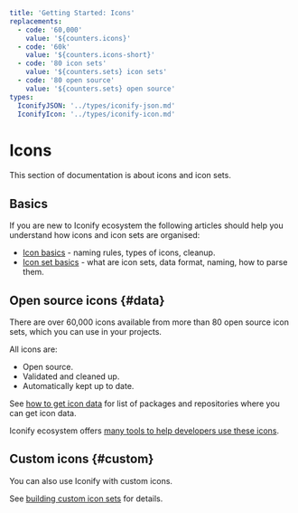 ```yaml
title: 'Getting Started: Icons'
replacements:
  - code: '60,000'
    value: '${counters.icons}'
  - code: '60k'
    value: '${counters.icons-short}'
  - code: '80 icon sets'
    value: '${counters.sets} icon sets'
  - code: '80 open source'
    value: '${counters.sets} open source'
types:
  IconifyJSON: '../types/iconify-json.md'
  IconifyIcon: '../types/iconify-icon.md'
```

# Icons

This section of documentation is about icons and icon sets.

## Basics

If you are new to Iconify ecosystem the following articles should help you understand how icons and icon sets are organised:

- [Icon basics](./icon-basics.md) - naming rules, types of icons, cleanup.
- [Icon set basics](./icon-set-basics.md) - what are icon sets, data format, naming, how to parse them.

## Open source icons {#data}

There are over 60,000 icons available from more than 80 open source icon sets, which you can use in your projects.

All icons are:

- Open source.
- Validated and cleaned up.
- Automatically kept up to date.

See [how to get icon data](./icon-data.md) for list of packages and repositories where you can get icon data.

Iconify ecosystem offers [many tools to help developers use these icons](../usage/index.md).

## Custom icons {#custom}

You can also use Iconify with custom icons.

See [building custom icon sets](./custom.md) for details.
